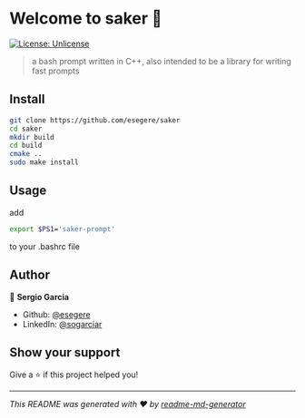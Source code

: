 # Welcome to saker 👋
[![License: Unlicense](https://img.shields.io/badge/License-Unlicense-yellow.svg)](#)

> a bash prompt written in C++, also intended to be a library for writing fast prompts

## Install

```sh
git clone https://github.com/esegere/saker 
cd saker 
mkdir build 
cd build  
cmake .. 
sudo make install
```

## Usage

add
```sh
export $PS1='saker-prompt'
```
to your .bashrc file

## Author

👤 **Sergio Garcia**

* Github: [@esegere](https://github.com/esegere)
* LinkedIn: [@sogarciar](https://linkedin.com/in/sogarciar)

## Show your support

Give a ⭐️ if this project helped you!


***
_This README was generated with ❤️ by [readme-md-generator](https://github.com/kefranabg/readme-md-generator)_